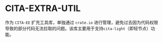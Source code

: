 # CITA-EXTRA-UTIL

作为 `CITA-EE` 扩充工具库，单独通过 `crate.io` 进行管理，避免过去因为代码权限导致的部分代码无法拉取的问题。该库主要用于支持`cita-light`（即轻节点）功能。

